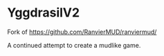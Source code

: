 # YggdrasilV2
Fork of https://github.com/RanvierMUD/ranviermud/

A continued attempt to create a mudlike game.